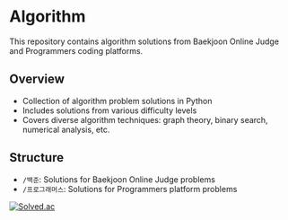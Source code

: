 # Algorithm

This repository contains algorithm solutions from Baekjoon Online Judge and Programmers coding platforms.

## Overview
- Collection of algorithm problem solutions in Python
- Includes solutions from various difficulty levels
- Covers diverse algorithm techniques: graph theory, binary search, numerical analysis, etc.

## Structure
- `/백준`: Solutions for Baekjoon Online Judge problems
- `/프로그래머스`: Solutions for Programmers platform problems


[![Solved.ac](http://mazassumnida.wtf/api/v2/generate_badge?boj=terra2007)](https://solved.ac/terra2007)
